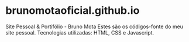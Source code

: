 # brunomotaoficial.github.io
Site Pessoal &amp; Portifólio - Bruno Mota
Estes são os códigos-fonte do meu site pessoal. 
Tecnologias utilizadas: HTML, CSS e Javascript.
